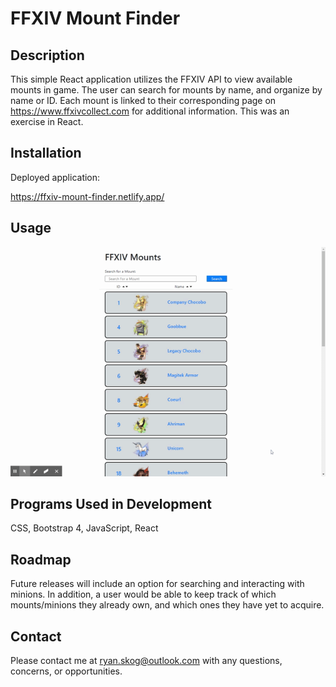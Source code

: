 # FFXIV Mount Finder

## Description

This simple React application utilizes the FFXIV API to view available mounts in game. The user can search for mounts by name, and organize by name or ID. Each mount is linked to their corresponding page on https://www.ffxivcollect.com for additional information. This was an exercise in React.

## Installation

Deployed application:

https://ffxiv-mount-finder.netlify.app/

## Usage

<img src="./public/demo.gif" alt="GIF of using the application"/>

## Programs Used in Development

CSS,
Bootstrap 4,
JavaScript,
React

## Roadmap

Future releases will include an option for searching and interacting with minions. In addition, a user would be able to keep track of which mounts/minions they already own, and which ones they have yet to acquire.

## Contact

Please contact me at ryan.skog@outlook.com with any questions, concerns, or opportunities.
